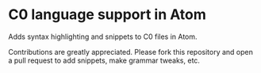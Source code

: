 # C0 language support in Atom

Adds syntax highlighting and snippets to C0 files in Atom.

Contributions are greatly appreciated. Please fork this repository and open a
pull request to add snippets, make grammar tweaks, etc.
